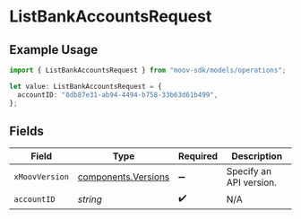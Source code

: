 # ListBankAccountsRequest

## Example Usage

```typescript
import { ListBankAccountsRequest } from "moov-sdk/models/operations";

let value: ListBankAccountsRequest = {
  accountID: "8db87e31-ab94-4494-b758-33b63d61b499",
};
```

## Fields

| Field                                                      | Type                                                       | Required                                                   | Description                                                |
| ---------------------------------------------------------- | ---------------------------------------------------------- | ---------------------------------------------------------- | ---------------------------------------------------------- |
| `xMoovVersion`                                             | [components.Versions](../../models/components/versions.md) | :heavy_minus_sign:                                         | Specify an API version.                                    |
| `accountID`                                                | *string*                                                   | :heavy_check_mark:                                         | N/A                                                        |
